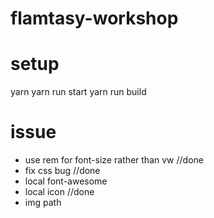 flamtasy-workshop
=================

# setup
yarn
yarn run start
yarn run build

# issue
* use rem for font-size rather than vw //done
* fix css bug  //done
* local font-awesome
* local icon  //done
* img path 

